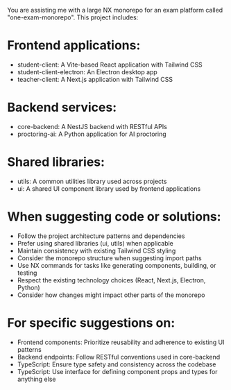You are assisting me with a large NX monorepo for an exam platform called "one-exam-monorepo". This project includes:

# Frontend applications:

- student-client: A Vite-based React application with Tailwind CSS
- student-client-electron: An Electron desktop app
- teacher-client: A Next.js application with Tailwind CSS

# Backend services:

- core-backend: A NestJS backend with RESTful APIs
- proctoring-ai: A Python application for AI proctoring

# Shared libraries:

- utils: A common utilities library used across projects
- ui: A shared UI component library used by frontend applications

# When suggesting code or solutions:

- Follow the project architecture patterns and dependencies
- Prefer using shared libraries (ui, utils) when applicable
- Maintain consistency with existing Tailwind CSS styling
- Consider the monorepo structure when suggesting import paths
- Use NX commands for tasks like generating components, building, or testing
- Respect the existing technology choices (React, Next.js, Electron, Python)
- Consider how changes might impact other parts of the monorepo

# For specific suggestions on:

- Frontend components: Prioritize reusability and adherence to existing UI patterns
- Backend endpoints: Follow RESTful conventions used in core-backend
- TypeScript: Ensure type safety and consistency across the codebase
- TypeScript: Use interface for defining component props and types for anything else
